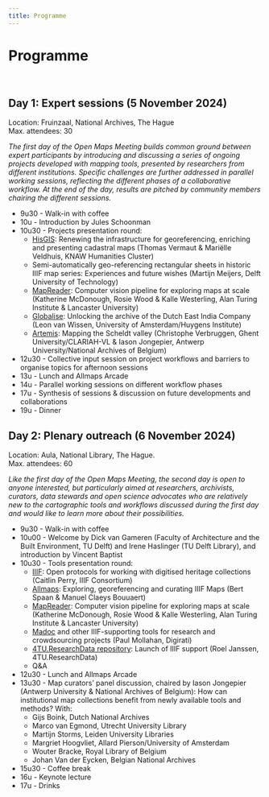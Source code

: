 ```yaml
---
title: Programme
---
```


# Programme

<br>

## Day 1: Expert sessions (5 November 2024)

Location: Fruinzaal, National Archives, The Hague<br>
Max. attendees: 30

_The first day of the Open Maps Meeting builds common ground between expert participants by introducing and discussing a series of ongoing projects developed with mapping tools, presented by researchers from different institutions. Specific challenges are further addressed in parallel working sessions, reflecting the different phases of a collaborative workflow. At the end of the day, results are pitched by community members chairing the different sessions._

- 9u30 - Walk-in with coffee
- 10u - Introduction by Jules Schoonman
- 10u30 - Projects presentation round:
  - [HisGIS](https://hisgis.nl/): Renewing the infrastructure for georeferencing, enriching and presenting cadastral maps (Thomas Vermaut & Mariëlle Veldhuis, KNAW Humanities Cluster)
  - Semi-automatically geo-referencing rectangular sheets in historic IIIF map series: Experiences and future wishes (Martijn Meijers, Delft University of Technology)
  - [MapReader](https://github.com/maps-as-data/MapReader): Computer vision pipeline for exploring maps at scale (Katherine McDonough, Rosie Wood & Kalle Westerling, Alan Turing Institute & Lancaster University)
  - [Globalise](https://globalise.huygens.knaw.nl/): Unlocking the archive of the Dutch East India Company (Leon van Wissen, University of Amsterdam/Huygens Institute)
  - [Artemis](https://www.ghentcdh.ugent.be/projects/artemis-advanced-research-tools-environmental-studies-historical-maps-scheldt-valley): Mapping the Scheldt valley (Christophe Verbruggen, Ghent University/CLARIAH-VL & Iason Jongepier, Antwerp University/National Archives of Belgium)
- 12u30 - Collective input session on project workflows and barriers to organise topics for afternoon sessions
- 13u - Lunch and Allmaps Arcade
- 14u - Parallel working sessions on different workflow phases
- 17u - Synthesis of sessions & discussion on future developments and collaborations
- 19u - Dinner

## Day 2: Plenary outreach (6 November 2024)

Location: Aula, National Library, The Hague.<br>
Max. attendees: 60

_Like the first day of the Open Maps Meeting, the second day is open to anyone interested, but particularly aimed at researchers, archivists, curators, data stewards and open science advocates who are relatively new to the cartographic tools and workflows discussed during the first day and would like to learn more about their possibilities._

- 9u30 - Walk-in with coffee
- 10u00 - Welcome by Dick van Gameren (Faculty of Architecture and the Built Environment, TU Delft) and Irene Haslinger (TU Delft Library), and introduction by Vincent Baptist
- 10u30 - Tools presentation round:
  - [IIIF](https://iiif.io/): Open protocols for working with digitised heritage collections (Caitlin Perry, IIIF Consortium)
  - [Allmaps](https://allmaps.org/): Exploring, georeferencing and curating IIIF Maps (Bert Spaan & Manuel Claeys Bouuaert)
  - [MapReader](https://github.com/maps-as-data/MapReader): Computer vision pipeline for exploring maps at scale (Katherine McDonough, Rosie Wood & Kalle Westerling, Alan Turing Institute & Lancaster University)
  - [Madoc](https://madoc.digirati.com/) and other IIIF-supporting tools for research and crowdsourcing projects (Paul Mollahan, Digirati)
  - [4TU.ResearchData repository](https://data.4tu.nl/): Launch of IIIF support (Roel Janssen, 4TU.ResearchData)
  - Q&A
- 12u30 - Lunch and Allmaps Arcade
- 13u30 - Map curators’ panel discussion, chaired by Iason Jongepier (Antwerp University & National Archives of Belgium): How can institutional map collections benefit from newly available tools and methods? With:
  - Gijs Boink, Dutch National Archives
  - Marco van Egmond, Utrecht University Library
  - Martijn Storms, Leiden University Libraries
  - Margriet Hoogvliet, Allard Pierson/University of Amsterdam
  - Wouter Bracke, Royal Library of Belgium
  - Johan Van der Eycken, Belgian National Archives
- 15u30 - Coffee break
- 16u - Keynote lecture
- 17u - Drinks

